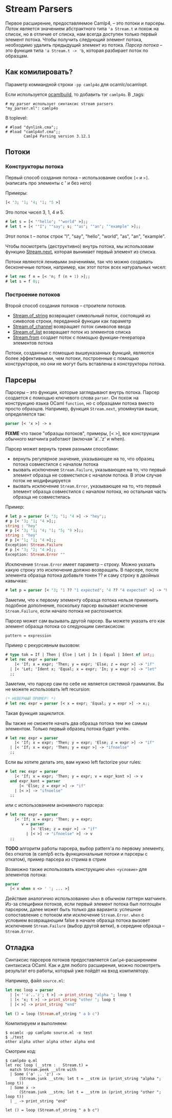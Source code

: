 Stream Parsers
==============

Первое расширение, предоставляемое Camlp4, – это потоки и парсеры. *Поток*
является значением абстрактного типа `'a Stream.t` и похож на список, но
в отличие от списка, нам всегда доступен только первый элемент потока.
Чтобы получить следующий элемент потока, необходимо удалить предыдущий
элемент из потока. *Парсер потока* – это функция типа `'a Stream.t -> 'b`,
которая разбирает поток по образцам.

Как комилировать?
-----------------

Параметр коммандной строки `-pp camlp4o` для ocamlc/ocamlopt.

Если используется [ocamlbuild](camlunity.ru/ocamlbuild.html), то
добавить тэг `camlp4o`. В \_tags:

    # my_parser использует синтаксис stream parsers
    "my_parser.ml": camlp4o

В toplevel:

    # #load "dynlink.cma";;
    # #load "camlp4of.cma";;
            Camlp4 Parsing version 3.12.1

Потоки
------

### Конструкторы потока

Первый способ создания потока – использование скобок `[<` и `>]`. (написать
про элементы с ' и без него)

Примеры:

```ocaml
[< '3; '1; '4; '1; '5 >]
```

Это поток чисел 3, 1, 4 и 5.

```ocaml
# let s = [< '"hello"; '"world" >];;
# let t = [< '"I"; '"say"; s; '"as"; '"an"; '"example" >];;
```

Этот поток t – поток строк "I", "say", "hello", "world", "as", "an",
"example".

Чтобы посмотреть (деструктивно) внутрь потока, мы использовам функцию
[Stream.next](http://caml.inria.fr/pub/docs/manual-ocaml/libref/Stream.html#VALnet),
которая вынимает первый элемент из списка.

Потоки являются ленивыми значениями, так что можно создавать бесконечные
потоки, например, как этот поток всех натуральных чисел:

```ocaml
# let rec f n = [< 'n; f (n + 1) >];;
# let s = f 0;;
```

### Построение потоков

Второй способ создания потоков – строители потоков.

  - [Stream.of\_string](http://caml.inria.fr/pub/docs/manual-ocaml/libref/Stream.html#VALof_string)
    возвращает символьный поток, состоящий из символов строки, переданной функции
    как параметр
  - [Stream.of\_channel](http://caml.inria.fr/pub/docs/manual-ocaml/libref/Stream.html#VALof_channel)
    возвращает поток символов ввода
  - [Stream.of\_list](http://caml.inria.fr/pub/docs/manual-ocaml/libref/Stream.html#VALof_list)
    возвращает поток из элементов списка
  - [Stream.from](http://caml.inria.fr/pub/docs/manual-ocaml/libref/Stream.html#VALfrom)
    создает поток с помощью функции-генератора элементов потока

Потоки, созданные с помощью вышеуказанных функций, являются более эффективными,
чем потоки, построенные с помощью конструкторов, но они не могут быть вставлены
в конструкторы потока.


Парсеры
-------

Парсеры – это функции, которые заглядывают внутрь потока. Парсер создается с
помощью ключевого слова `parser`. Он похож на конструкцию языка OCaml `function`,
но с образцами потока вместо просто образцов. Например, функция `Stream.next`,
упомянутая выше, определяется так:

```ocaml
parser [< 'x >] -> x
```

**FIXME** что такое "образцы потоков", примеры, [< \>], все конструкции
обычного матчинга работают (включая 'a'..'z' и when).

Парсер может вернуть тремя разными способами:

  - вернуть регулярное значение, указывающее на то, что образец потока
    совместился с началом потока
  - вызвать исключение `Stream.Failure`, указывающее на то, что первый
    элемент образца не совместился с началом потока. В этом случае поток
    не модифицируется
  - вызвать исключение `Stream.Error`, указывающее на то, что первый
    элемент образца совместился с началом потока, но остальная часть
    образца не совместилась

Пример:

```ocaml
# let p = parser [< '3; '1; '4 >] -> "hey";;
# p [< '3; '1; '4 >];;
string : "hey"
# p [< '3; '1; '4; '1; '5; '9 >];;
string : "hey"
# p [< '1; '1; '4 >];;
Exception: Stream.Failure
# p [< '3; '2; '4 >];;
Exception: Stream.Error ""
```

Исключение `Stream.Error` имеет параметр – строку. Можно указать какую
строку это исключение должно возвращать. В парсере, после элемента
образца потока добавьте токен ?? и саму строку в двойных кавычках:

```ocaml
# let p = parser [< '3; '1 ?? "1 expected"; '4 ?? "4 expected" >] -> "hey";;
```

Заметим, что к первому элементу образца потока нельзя применить подобное
дополнение, поскольку парсер вызывает исключение `Stream.Failure`, если
начало потока не распознается.

Парсер может сам вызывать другой парсер. Вы можете указать его как
элемент образца потока со следующим синтаксисом:

```ocaml
pattern = expression
```

Пример с рекурсивным вызовом:

```ocaml
# type tok = If | Then | Else | Let | In | Equal | Ident of int;;
# let rec expr = parser
    [< 'If; x = expr; 'Then; y = expr; 'Else; z = expr >] -> "if"
  | [< 'Let; 'Ident x; 'Equal; x = expr; 'In; y = expr >] -> "let"
  ;;
```

Заметим, что парсер сам по себе не является системой грамматик. Вы не
можете использовать left recursion:

```ocaml
(* НЕВЕРНЫЙ ПРИМЕР! *)
# let rec expr = parser [< x = expr; 'Equal; y = expr >] -> x;;
```

Такая функция зациклится.

Вы также не сможете начать два образца потока тем же самым элементом.
Только первый образец потока будет учтён.

```ocaml
# let rec expr = parser
    [< 'If; x = expr; 'Then; y = expr; 'Else; z = expr >] -> "if"
  | [< 'If; x = expr; 'Then; y = expr >] -> "ifnoelse"
  ;;
```

Если вы хотите делать это, вам нужно left factorize your rules:

```ocaml
# let rec expr = parser
    [< 'If; x = expr; 'Then; y = expr; v = expr_kont >] -> v
  and expr_kont = parser
      [< 'Else; z = expr >] -> "if"
    | [< >] -> "ifnoelse"
  ;;
```

или с использованием анонимного парсера:

```ocaml
# let rec expr = parser
    [< 'If; x = expr; 'Then; y = expr;
       v = parser
           [< 'Else; z = expr >] -> "if"
         | [< >] -> "ifnoelse" >] -> v
  ;;
```

**TODO** алгоритм работы парсера, выбор pattern'а по первому элементу,
без откатов (в camlp5 есть функциональные потоки и парсеры с откатом),
пример парсера из стрима в стрим

Возможно также использовать конструкцию `when <условие>` для элементов
потока:

```ocaml
parser
  [< x when x <> ' '; ... >]
```

Действие аналогично использованию `when` в обычном паттерн матчинге.
Из-за специфики потоков, если первый элемент потока был поглощён
парсером, далее может быть только два варианта: успешное сопоставление с
потоком или исключение `Stream.Error`. `when` с условием возвращающим
false в начале образца потока вызовет исключение `Stream.Failure` (выбор
другой ветки), в середине образца – `Stream.Error`.


Отладка
-------

Синтаксис парсеров потоков предоставляется `Camlp4`-расширением синтаксиса
OCaml. Как и для любого расширения, можно посмотреть результат его работы,
который уже пойдёт на вход компилятору.

Например, файл `source.ml`:

```ocaml
let rec loop = parser
  | [< ''a'..'z'; t >] -> print_string "alpha "; loop t
  | [< 'x; t >] -> print_string "other "; loop t
  | [< >] -> print_string "end"

let () = loop (Stream.of_string " a b c")
```

Компилируем и выполняем:

    $ ocamlc -pp camlp4o source.ml -o test
    $ ./test
    other alpha other alpha other alpha end

Смотрим код:

    $ camlp4o q.ml
    let rec loop (__strm : _ Stream.t) =
      match Stream.peek __strm with
      | Some ('a' .. 'z') ->
          (Stream.junk __strm; let t = __strm in (print_string "alpha "; loop t))
      | Some x ->
          (Stream.junk __strm; let t = __strm in (print_string "other "; loop t))
      | _ -> print_string "end"

    let () = loop (Stream.of_string " a b c")

